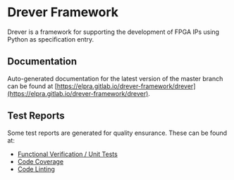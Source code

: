 # Drever Framework

Drever is a framework for supporting the development of FPGA IPs using Python as specification entry.

## Documentation

Auto-generated documentation for the latest version of the master branch can be found at [https://elpra.gitlab.io/drever-framework/drever](https://elpra.gitlab.io/drever-framework/drever).

## Test Reports

Some test reports are generated for quality ensurance. These can be found at:

- [Functional Verification / Unit Tests](https://elpra.gitlab.io/drever-framework/drever/reports/tests)
- [Code Coverage](https://elpra.gitlab.io/drever-framework/drever/reports/coverage)
- [Code Linting](https://elpra.gitlab.io/drever-framework/drever/reports/lint)
